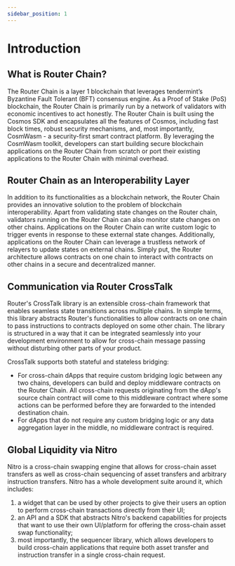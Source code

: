 ```yaml
---
sidebar_position: 1
---
```

# Introduction

##  What is Router Chain?

The Router Chain is a layer 1 blockchain that leverages tendermint’s Byzantine Fault Tolerant (BFT) consensus engine. As a Proof of Stake (PoS) blockchain, the Router Chain is primarily run by a network of validators with economic incentives to act honestly. The Router Chain is built using the Cosmos SDK and encapsulates all the features of Cosmos, including fast block times, robust security mechanisms, and, most importantly, CosmWasm - a security-first smart contract platform. By leveraging the CosmWasm toolkit, developers can start building secure blockchain applications on the Router Chain from scratch or port their existing applications to the Router Chain with minimal overhead.

## Router Chain as an Interoperability Layer
In addition to its functionalities as a blockchain network, the Router Chain provides an innovative
solution to the problem of blockchain interoperability. Apart from validating state changes on the Router
chain, validators running on the Router Chain can also monitor state changes on other chains. Applications
on the Router Chain can write custom logic to trigger events in response to these external state changes.
Additionally, applications on the Router Chain can leverage a trustless network of relayers to update
states on external chains. Simply put, the Router architecture allows contracts on one chain to interact
with contracts on other chains in a secure and decentralized manner. 
<!-- More details regarding the Router
chain and how it enables cross-chain communication are given in the following sections. -->

## Communication via Router CrossTalk
Router's CrossTalk library is an extensible cross-chain framework that enables seamless state transitions across multiple chains. In simple terms, this library abstracts Router's functionalities to allow contracts on one chain to pass instructions to contracts deployed on some other chain. The library is structured in a way that it can be integrated seamlessly into your development environment to allow for cross-chain message passing without disturbing other parts of your product. 

CrossTalk supports both stateful and stateless bridging:
- For cross-chain dApps that require custom bridging logic between any two chains, developers can build and deploy middleware contracts on the Router Chain. All cross-chain requests originating from the dApp's source chain contract will come to this middleware contract where some actions can be performed before they are forwarded to the intended destination chain.
- For dApps that do not require any custom bridging logic or any data aggregation layer in the middle, no middleware contract is required. 


## Global Liquidity via Nitro
Nitro is a cross-chain swapping engine that allows for cross-chain asset transfers as well as cross-chain sequencing of asset transfers and arbitrary instruction transfers. Nitro has a whole development suite around it, which includes:
1. a widget that can be used by other projects to give their users an option to perform cross-chain transactions directly from their UI;
2. an API and a SDK that abstracts Nitro's backend capabilities for projects that want to use their own UI/platform for offering the cross-chain asset swap functionality;
3. most importantly, the sequencer library, which allows developers to build cross-chain applications that require both asset transfer and instruction transfer in a single cross-chain request. 

